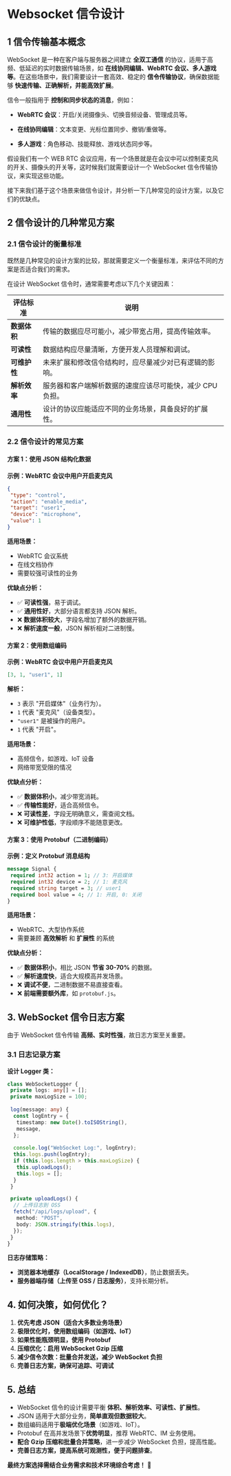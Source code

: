 
# Websocket 信令设计

## 1 信令传输基本概念

WebSocket 是一种在客户端与服务器之间建立 **全双工通信** 的协议，适用于高频、低延迟的实时数据传输场景，如 **在线协同编辑、WebRTC 会议、多人游戏等**。在这些场景中，我们需要设计一套高效、稳定的 **信令传输协议**，确保数据能够 **快速传输、正确解析，并能高效扩展**。

信令一般指用于 **控制和同步状态的消息**，例如：

- **WebRTC 会议**：开启/关闭摄像头、切换音频设备、管理成员等。

- **在线协同编辑**：文本变更、光标位置同步、撤销/重做等。

- **多人游戏**：角色移动、技能释放、游戏状态同步等。

假设我们有一个 WEB RTC 会议应用，有一个场景就是在会议中可以控制麦克风的开关、摄像头的开关等，这时候我们就需要设计一个 WebSocket 信令传输协议，来实现这些功能。

接下来我们基于这个场景来做信令设计，并分析一下几种常见的设计方案，以及它们的优缺点。

## 2 信令设计的几种常见方案

### 2.1 信令设计的衡量标准

既然是几种常见的设计方案的比较，那就需要定义一个衡量标准，来评估不同的方案是否适合我们的需求。

在设计 WebSocket 信令时，通常需要考虑以下几个关键因素：

| 评估标准     | 说明                              |
| -------- | ------------------------------- |
| **数据体积** | 传输的数据应尽可能小，减少带宽占用，提高传输效率。       |
| **可读性**  | 数据结构应尽量清晰，方便开发人员理解和调试。          |
| **可维护性** | 未来扩展和修改信令结构时，应尽量减少对已有逻辑的影响。     |
| **解析效率** | 服务器和客户端解析数据的速度应该尽可能快，减少 CPU 负担。 |
| **通用性**  | 设计的协议应能适应不同的业务场景，具备良好的扩展性。      |

### 2.2 信令设计的常见方案

#### **方案 1：使用 JSON 结构化数据**

**示例：WebRTC 会议中用户开启麦克风**

```json
{
 "type": "control",
 "action": "enable_media",
 "target": "user1",
 "device": "microphone",
 "value": 1
}
```

**适用场景：**

- WebRTC 会议系统
- 在线文档协作
- 需要较强可读性的业务

**优缺点分析：**

- ✅ **可读性强**，易于调试。
- ✅ **通用性好**，大部分语言都支持 JSON 解析。
- ❌ **数据体积较大**，字段名增加了额外的数据开销。
- ❌ **解析速度一般**，JSON 解析相对二进制慢。

#### **方案 2：使用数组编码**

**示例：WebRTC 会议中用户开启麦克风**

```json
[3, 1, "user1", 1]
```

**解析：**

- `3` 表示 "开启媒体"（业务行为）。
- `1` 代表 "麦克风"（设备类型）。
- `"user1"` 是被操作的用户。
- `1` 代表 "开启"。

**适用场景：**

- 高频信令，如游戏、IoT 设备
- 网络带宽受限的情况

**优缺点分析：**

- ✅ **数据体积小**，减少带宽消耗。
- ✅ **传输性能好**，适合高频信令。
- ❌ **可读性差**，字段无明确意义，需查阅文档。
- ❌ **可维护性低**，字段顺序不能随意更改。

#### **方案 3：使用 Protobuf（二进制编码）**

**示例：定义 Protobuf 消息结构**

```proto
message Signal {
 required int32 action = 1; // 3: 开启媒体
 required int32 device = 2; // 1: 麦克风
 required string target = 3; // user1
 required bool value = 4; // 1: 开启, 0: 关闭
}
```

**适用场景：**

- WebRTC、大型协作系统
- 需要兼顾 **高效解析** 和 **扩展性** 的系统

**优缺点分析：**

- ✅ **数据体积小**，相比 JSON **节省 30-70%** 的数据。
- ✅ **解析速度快**，适合大规模高并发场景。
- ❌ **调试不便**，二进制数据不易直接查看。
- ❌ **前端需要额外库**，如 `protobuf.js`。

## 3. WebSocket 信令日志方案

由于 WebSocket 信令传输 **高频、实时性强**，故日志方案至关重要。

### 3.1 日志记录方案

**设计 Logger 类：**

```typescript
class WebSocketLogger {
 private logs: any[] = [];
 private maxLogSize = 100;
 
 log(message: any) {
  const logEntry = {
   timestamp: new Date().toISOString(),
   message,
  };
  
  console.log("WebSocket Log:", logEntry);
  this.logs.push(logEntry);
  if (this.logs.length > this.maxLogSize) {
   this.uploadLogs();
   this.logs = [];
  }
 }

 private uploadLogs() {
  // 上传日志到 OSS
  fetch("/api/logs/upload", {
   method: "POST",
   body: JSON.stringify(this.logs),
  });
 }
}
```

**日志存储策略：**

- **浏览器本地缓存（LocalStorage / IndexedDB）**，防止数据丢失。
- **服务器端存储（上传至 OSS / 日志服务）**，支持长期分析。

## 4. 如何决策，如何优化？

1. **优先考虑 JSON（适合大多数业务场景）**
2. **极限优化时，使用数组编码（如游戏、IoT）**
3. **如果性能瓶颈明显，使用 Protobuf**
4. **压缩优化：启用 WebSocket Gzip 压缩**
5. **减少信令次数：批量合并发送，减少 WebSocket 负担**
6. **完善日志方案，确保可追踪、可调试**

## 5. 总结

- WebSocket 信令的设计需要平衡 **体积、解析效率、可读性、扩展性**。
- JSON 适用于大部分业务，**简单直观但数据较大**。
- 数组编码适用于**极端优化场景**（如游戏、IoT）。
- Protobuf 在高并发场景下**优势明显**，推荐 WebRTC、IM 业务使用。
- **配合 Gzip 压缩和批量合并策略**，进一步减少 WebSocket 负担，提高性能。
- **完善日志方案，提高系统可观测性，便于问题排查**。

**最终方案选择需结合业务需求和技术环境综合考虑！** 🚀
